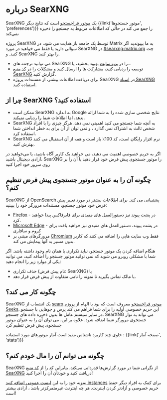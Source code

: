 # درباره SearXNG


SearXNG یک [موتور فراجستجو]
 است که نتایج دیگر {{link('موتور جستجوها', 'preferences')}} را جمع می کند در حالی که اطلاعات مربوط به جستجو را ذخیره نمی‌کند

پروژه SearXNG توسط یک جامعه باز هدایت می شود،  در Matrix به ما بپیوندید اگر
سؤالی دارید یا فقط می خواهید در مورد SearXNG در [#searxng:matrix.org] چت کنید.
و SearXNG را بهتر کنید.

- می توانید ترجمه های SearXNG را در [وب سایت] بهبود بخشید، یا...
- توسعه را ردیابی کنید، مشارکت ها را ارسال کنید و مشکلات را در [کد منبع SearXNG] گزارش کنید.
- برای دریافت اطلاعات بیشتر، از مستندات پروژه SearXNG در [اسناد SearXNG] استفاده کنید.

## چرا از SearXNG استفاده کنید؟

- ممکن است SearXNG به اندازه Google نتایج شخصی سازی شده را به شما ارائه ندهد، اما اطلاعات شما را ردیابی نمیکند.
- SearXNG به آنچه شما جستجو می کنید اهمیتی نمی دهد، هرگز چیزی را با افراد شخص ثالث به اشتراک نمی گذارد
   ، و نمی توان از آن برای به خطر انداختن شما استفاده کرد.
- SearXNG نرم افزار رایگان است، کد 100٪ باز است و همه از آن استقبال می کنند
   بهترش کنید.

اگر به حریم خصوصی اهمیت می دهید، می خواهید یک کاربر آگاه باشید، یا می‌خواهید در آزادی دیجیتال باشید،
 SearXNG را موتور جستجوی پیش فرض خود قرار دهید یا آن را بر روی سرور خود اجرا کنید

## چگونه آن را به عنوان موتور جستجوی پیش فرض تنظیم کنم؟

SearXNG از [OpenSearch] پشتیبانی می کند. برای اطلاعات بیشتر در مورد تغییر پیش فرض خود
موتور جستجو، مستندات مرورگر خود را ببینید:

- [Firefox] - در پشت پیوند نیز دستورالعمل های مفیدی برای فایرفاکس پیدا خواهید کرد.
- [Microsoft Edge] - در پشت پیوند، دستورالعمل های مفیدی نیز خواهید یافت
   برای کروم و سافاری
- مرورگرهای مبتنی بر [Chromium] فقط وب سایت هایی را اضافه می کنند که کاربر بدون مسیر به آنها پیمایش می کند.

هنگام اضافه کردن یک موتور جستجو، نباید تکراری با همان نام وجود داشته باشد. اگر
شما با مشکلی روبرو می شوید که نمی توانید موتور جستجو را اضافه کنید، می توانید یکی از موارد زیر را انجام دهید:

- حذف تکراری (نام پیش فرض: SearXNG) یا
- با مالک تماس بگیرید تا نمونه را نامی متفاوت از پیش فرض قرار دهد.

## چگونه کار می کند؟

SearXNG یک انشعاب از [searx] [موتور فراجستجو] معروف است که بود
با الهام از [پروژه Seeks]. این حریم خصوصی اولیه را برای شما فراهم می کند
پرس و جوهایی با جستجو در سایر سیستم عامل ها بدون ذخیره داده های جستجو. SearXNG
می تواند به نوار جستجوی مرورگر شما اضافه شود. علاوه بر این، می توان آن را به عنوان موتور جستجوی پیش فرض
 تنظیم کرد

 حاوی چند کاربرد ناشناس مفید است
آمار موتورهای مورد استفاده : {{link('صفحه آمار', 'stats')}}

## چگونه می توانم آن را مال خودم کنم؟

SearXNG از نگرانی شما در مورد گزارش‌ها قدردانی می‌کند، بنابراین کد را از
[کد منبع SearXNG] دریافت کنید و خودتان آن را اجرا کنید!

نمونه خود را به این [لیست عمومی اضافه کنید
instances]({{get_setting('brand.public_instances')}}) برای کمک به افراد دیگر
حفظ حریم خصوصی و آزادتر کردن اینترنت. هر چه اینترنت غیرمتمرکزتر باشد
، آزادی بیشتر است!


[کد منبع SearXNG]: {{GIT_URL}}
[#searxng:matrix.org]: https://matrix.to/#/#searxng:matrix.org
[اسناد SearXNG]: {{get_setting('brand.docs_url')}}
[searx]: https://github.com/searx/searx
[موتور فراجستجو]: https://fa.wikipedia.org/wiki/Metasearch_engine
[وب سایت]: https://translate.codeberg.org/projects/searxng/
[پروژه Seeks]: https://beniz.github.io/seeks/
[OpenSearch]: https://github.com/dewitt/opensearch/blob/master/opensearch-1-1-draft-6.md
[Firefox]: https://support.mozilla.org/en-US/kb/add-or-remove-search-engine-firefox
[Microsoft Edge]: https://support.microsoft.com/en-us/help/4028574/microsoft-edge-change-the-default-search-engine
[Chromium]: https://www.chromium.org/tab-to-search

